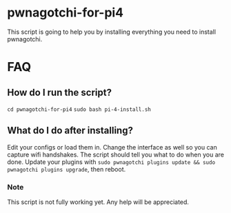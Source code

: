 # pwnagotchi-for-pi4
This script is going to help you by installing everything you need to install pwnagotchi. 

# FAQ

## How do I run the script?
`cd pwnagotchi-for-pi4`
`sudo bash pi-4-install.sh`

## What do I do after installing?
Edit your configs or load them in. Change the interface as well so you can capture wifi handshakes. The script should tell you what to do when you are done. Update your plugins with `sudo pwnagotchi plugins update && sudo pwnagotchi plugins upgrade`, then reboot. 

### Note
This script is not fully working yet. Any help will be appreciated. 
